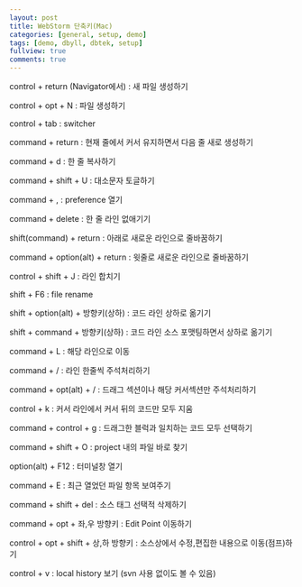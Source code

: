 ```yaml
---
layout: post
title: WebStorm 단축키(Mac)
categories: [general, setup, demo]
tags: [demo, dbyll, dbtek, setup]
fullview: true
comments: true
---
```


control + return (Navigator에서) : 새 파일 생성하기

control + opt + N : 파일 생성하기

control + tab : switcher

command + return : 현재 줄에서 커서 유지하면서 다음 줄 새로 생성하기

command + d : 한 줄 복사하기

command + shift + U : 대소문자 토글하기

command + , : preference 열기

command + delete : 한 줄 라인 없애기기

shift(command) + return : 아래로 새로운 라인으로 줄바꿈하기

command + option(alt) +  return : 윗줄로 새로운 라인으로 줄바꿈하기

control + shift + J : 라인 합치기

shift + F6 : file rename

shift + option(alt) + 방향키(상하) : 코드 라인 상하로 옮기기

shift + command + 방향키(상하) : 코드 라인 소스 포맷팅하면서 상하로 옮기기

command + L : 해당 라인으로 이동

command + / : 라인 한줄씩 주석처리하기

command + opt(alt) + / : 드래그 섹션이나 해당 커서섹션만 주석처리하기

control + k : 커서 라인에서 커서 뒤의 코드만 모두 지움

command + control + g : 드래그한 블럭과 일치하는 코드 모두 선택하기

command + shift + O : project 내의 파일 바로 찾기

option(alt) + F12 : 터미널창 열기

command + E : 최근 열었던 파일 항목 보여주기

command + shift + del : 소스 태그 선택적 삭제하기

command + opt + 좌,우 방향키  : Edit  Point 이동하기

control + opt + shift + 상,하 방향키 : 소스상에서 수정,편집한 내용으로 이동(점프)하기

control + v : local history 보기 (svn 사용 없이도 볼 수 있음)
